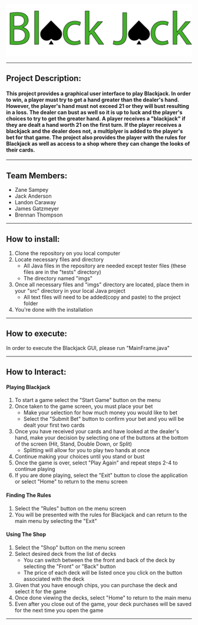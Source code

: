 
![Blackjack](imgs/blackJackLogo7.png)

---

## **Project Description:**
#### This project provides a graphical user interface to play Blackjack. In order to win, a player must try to get a hand greater than the dealer's hand. However, the player's hand must not exceed 21 or they will bust resulting in a loss. The dealer can bust as well so it is up to luck and the player's choices to try to get the greater hand. A player receives a "blackjack" if they are dealt a hand worth 21 on the first turn. If the player receives a blackjack and the dealer does not, a multiplyer is added to the player's bet for that game. The project also provides the player with the rules for Blackjack as well as access to a shop where they can change the looks of their cards.

---

## **Team Members:**
- Zane Sampey
- Jack Anderson
- Landon Caraway
- James Gatzmeyer
- Brennan Thompson

---

## **How to install:**
1. Clone the repository on you local computer
2. Locate necessary files and directory
    - All Java files in the repository are needed except tester files (these files are in the "tests" directory)
    - The directory named "imgs"
3. Once all necessary files and "imgs" directory are located, place them in your "src" directory in your local Java project
    - All text files will need to be added(copy and paste) to the project folder 
4. You're done with the installation 

---

## **How to execute:** 
In order to execute the Blackjack GUI, please run "MainFrame.java"

---

## **How to Interact:**
#### **Playing Blackjack**
1. To start a game select the "Start Game" button on the menu
2. Once taken to the game screen, you must place your bet
    - Make your selection for how much money you would like to bet
    - Select the "Submit Bet" button to confirm your bet and you will be dealt your first two cards
3. Once you have received your cards and have looked at the dealer's hand, make your decision by selecting one of the buttons at the bottom of the screen (Hit, Stand, Double Down, or Split)
    - Splitting will allow for you to play two hands at once
4. Continue making your choices until you stand or bust
5. Once the game is over, select "Play Again" and repeat steps 2-4 to continue playing
6. If you are done playing, select the "Exit" button to close the application or select "Home" to return to the menu screen


#### **Finding The Rules**
1. Select the "Rules" button on the menu screen
2. You will be presented with the rules for Blackjack and can return to the main menu by selecting the "Exit"


#### **Using The Shop**
1. Select the "Shop" button on the menu screen
2. Select desired deck from the list of decks
    - You can switch between the the front and back of the deck by selecting the "Front" or "Back" button
    - The price of each deck will be listed once you click on the button associated with the deck
3. Given that you have enough chips, you can purchase the deck and select it for the game
4. Once done viewing the decks, select "Home" to return to the main menu
5. Even after you close out of the game, your deck purchases will be saved for the next time you open the game

---
